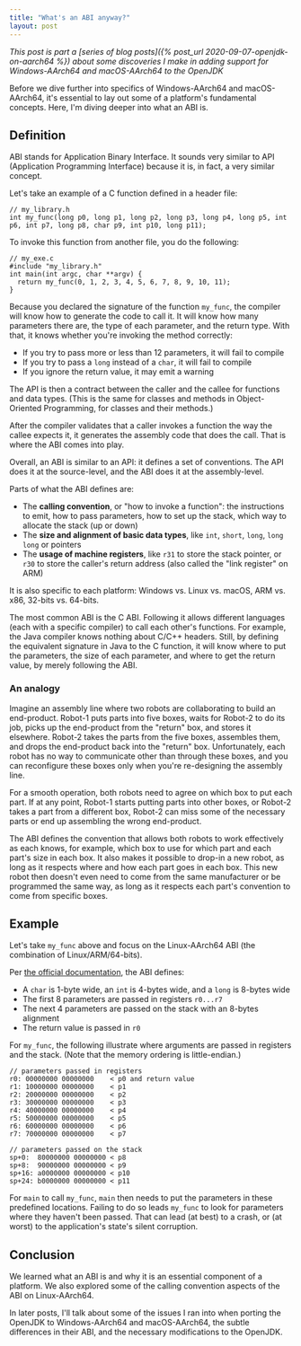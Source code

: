 ```yaml
---
title: "What's an ABI anyway?"
layout: post
---
```


_This post is part a [series of blog posts]({% post_url 2020-09-07-openjdk-on-aarch64 %}) about some discoveries I make in adding support for Windows-AArch64 and macOS-AArch64 to the OpenJDK_

Before we dive further into specifics of Windows-AArch64 and macOS-AArch64, it's essential to lay out some of a platform's fundamental concepts. Here, I'm diving deeper into what an ABI is.

## Definition

ABI stands for Application Binary Interface. It sounds very similar to API (Application Programming Interface) because it is, in fact, a very similar concept.

Let's take an example of a C function defined in a header file:

```
// my_library.h
int my_func(long p0, long p1, long p2, long p3, long p4, long p5, int p6, int p7, long p8, char p9, int p10, long p11);
```

To invoke this function from another file, you do the following:

```
// my_exe.c
#include "my_library.h"
int main(int argc, char **argv) {
  return my_func(0, 1, 2, 3, 4, 5, 6, 7, 8, 9, 10, 11);
}
```

Because you declared the signature of the function `my_func`, the compiler will know how to generate the code to call it. It will know how many parameters there are, the type of each parameter, and the return type. With that, it knows whether you're invoking the method correctly:
 - If you try to pass more or less than 12 parameters, it will fail to compile
 - If you try to pass a `long` instead of a `char`, it will fail to compile
 - If you ignore the return value, it may emit a warning

The API is then a contract between the caller and the callee for functions and data types. (This is the same for classes and methods in Object-Oriented Programming, for classes and their methods.)

After the compiler validates that a caller invokes a function the way the callee expects it, it generates the assembly code that does the call. That is where the ABI comes into play.

Overall, an ABI is similar to an API: it defines a set of conventions. The API does it at the source-level, and the ABI does it at the assembly-level.

Parts of what the ABI defines are:
 - The **calling convention**, or "how to invoke a function": the instructions to emit, how to pass parameters, how to set up the stack, which way to allocate the stack (up or down)
 - The **size and alignment of basic data types**, like `int`, `short`, `long`, `long long` or pointers
 - The **usage of machine registers**, like `r31` to store the stack pointer, or `r30` to store the caller's return address (also called the "link register" on ARM)

It is also specific to each platform: Windows vs. Linux vs. macOS, ARM vs. x86, 32-bits vs. 64-bits.

The most common ABI is the C ABI. Following it allows different languages (each with a specific compiler) to call each other's functions. For example, the Java compiler knows nothing about C/C++ headers. Still, by defining the equivalent signature in Java to the C function, it will know where to put the parameters, the size of each parameter, and where to get the return value, by merely following the ABI.

### An analogy

Imagine an assembly line where two robots are collaborating to build an end-product. Robot-1 puts parts into five boxes, waits for Robot-2 to do its job, picks up the end-product from the "return" box, and stores it elsewhere. Robot-2 takes the parts from the five boxes, assembles them, and drops the end-product back into the "return" box. Unfortunately, each robot has no way to communicate other than through these boxes, and you can reconfigure these boxes only when you're re-designing the assembly line.

For a smooth operation, both robots need to agree on which box to put each part. If at any point, Robot-1 starts putting parts into other boxes, or Robot-2 takes a part from a different box, Robot-2 can miss some of the necessary parts or end up assembling the wrong end-product.

The ABI defines the convention that allows both robots to work effectively as each knows, for example, which box to use for which part and each part's size in each box. It also makes it possible to drop-in a new robot, as long as it respects where and how each part goes in each box. This new robot then doesn't even need to come from the same manufacturer or be programmed the same way, as long as it respects each part's convention to come from specific boxes.

## Example

Let's take `my_func` above and focus on the Linux-AArch64 ABI (the combination of Linux/ARM/64-bits).

Per [the official documentation](https://developer.arm.com/documentation/ihi0055/b/), the ABI defines:
 - A `char` is 1-byte wide, an `int` is 4-bytes wide, and a `long` is 8-bytes wide
 - The first 8 parameters are passed in registers `r0...r7`
 - The next 4 parameters are passed on the stack with an 8-bytes alignment
 - The return value is passed in `r0`

For `my_func`, the following illustrate where arguments are passed in registers and the stack. (Note that the memory ordering is little-endian.)

```
// parameters passed in registers
r0: 00000000 00000000    < p0 and return value
r1: 10000000 00000000    < p1
r2: 20000000 00000000    < p2
r3: 30000000 00000000    < p3
r4: 40000000 00000000    < p4
r5: 50000000 00000000    < p5
r6: 60000000 00000000    < p6
r7: 70000000 00000000    < p7

// parameters passed on the stack
sp+0:  80000000 00000000 < p8
sp+8:  90000000 00000000 < p9
sp+16: a0000000 00000000 < p10
sp+24: b0000000 00000000 < p11
```

For `main` to call `my_func`, `main` then needs to put the parameters in these predefined locations. Failing to do so leads `my_func` to look for parameters where they haven't been passed. That can lead (at best) to a crash, or (at worst) to the application's state's silent corruption.

## Conclusion

We learned what an ABI is and why it is an essential component of a platform. We also explored some of the calling convention aspects of the ABI on Linux-AArch64.

In later posts, I'll talk about some of the issues I ran into when porting the OpenJDK to Windows-AArch64 and macOS-AArch64, the subtle differences in their ABI, and the necessary modifications to the OpenJDK.
